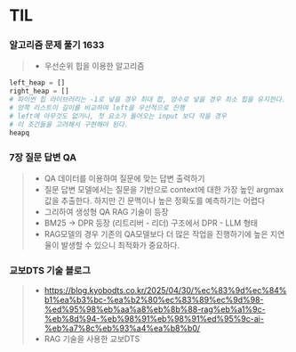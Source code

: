 # TIL

### 알고리즘 문제 풀기 1633
> - 우선순위 힙을 이용한 알고리즘
```python
left_heap = []
right_heap = []
# 파이썬 힙 라이브러리는 -1로 넣을 경우 최대 합, 양수로 넣을 경우 최소 힙을 유지한다.
# 양쪽 리스트이 길이를 비교하여 left을 우선적으로 진행
# left에 아무것도 없거나, 첫 요소가 들어오는 input 보다 작을 경우
# 이 조건들을 고려해서 구현해야 된다.
heapq
```
### 7장 질문 답변 QA
> - QA 데이터를 이용하여 질문에 맞는 답변 출력하기 
> - 질문 답변 모델에서는 질문을 기반으로 context에 대한 가장 높인 argmax값을 추출한다. 하지만 긴 문맥이나 높은 정확도를 예측하기는 어렵다
> - 그리하여 생성형 QA RAG 기술이 등장
> - BM25 -> DPR 등장 (리트리버 - 리더) 구조에서 DPR - LLM 형태
> - RAG모델의 경우 기존의 QA모델보다 더 많은 작업을 진행하기에 높은 지연율이 발생할 수 있으니 최적화가 중요하다.
### 교보DTS 기술 블로그 
> - https://blog.kyobodts.co.kr/2025/04/30/%ec%83%9d%ec%84%b1%ea%b3%bc-%ea%b2%80%ec%83%89%ec%9d%98-%ed%95%98%eb%aa%a8%eb%8b%88-rag%eb%a1%9c-%eb%8d%94-%eb%98%91%eb%98%91%ed%95%9c-ai-%eb%a7%8c%eb%93%a4%ea%b8%b0/ 
> - RAG 기술을 사용한 교보DTS

